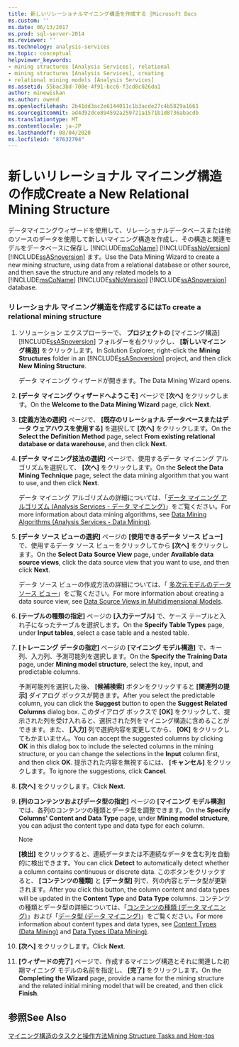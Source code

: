 ```yaml
---
title: 新しいリレーショナルマイニング構造を作成する |Microsoft Docs
ms.custom: ''
ms.date: 06/13/2017
ms.prod: sql-server-2014
ms.reviewer: ''
ms.technology: analysis-services
ms.topic: conceptual
helpviewer_keywords:
- mining structures [Analysis Services], relational
- mining structures [Analysis Services], creating
- relational mining models [Analysis Services]
ms.assetid: 55bac3bd-700e-4f91-bcc6-f3cd8c026da1
author: minewiskan
ms.author: owend
ms.openlocfilehash: 2b41dd3ac2e6144011c1b3acde27c4b5829a1661
ms.sourcegitcommit: ad4d92dce894592a259721a1571b1d8736abacdb
ms.translationtype: MT
ms.contentlocale: ja-JP
ms.lasthandoff: 08/04/2020
ms.locfileid: "87632794"
---
```

# <a name="create-a-new-relational-mining-structure"></a><span data-ttu-id="65b73-102">新しいリレーショナル マイニング構造の作成</span><span class="sxs-lookup"><span data-stu-id="65b73-102">Create a New Relational Mining Structure</span></span>
  <span data-ttu-id="65b73-103">データマイニングウィザードを使用して、リレーショナルデータベースまたは他のソースのデータを使用して新しいマイニング構造を作成し、その構造と関連モデルをデータベースに保存し [!INCLUDE[msCoName](../../includes/msconame-md.md)] [!INCLUDE[ssNoVersion](../../includes/ssnoversion-md.md)] [!INCLUDE[ssASnoversion](../../includes/ssasnoversion-md.md)] ます。</span><span class="sxs-lookup"><span data-stu-id="65b73-103">Use the Data Mining Wizard to create a new mining structure, using data from a relational database or other source, and then save the structure and any related models to a [!INCLUDE[msCoName](../../includes/msconame-md.md)] [!INCLUDE[ssNoVersion](../../includes/ssnoversion-md.md)] [!INCLUDE[ssASnoversion](../../includes/ssasnoversion-md.md)] database.</span></span>  
  
### <a name="to-create-a-relational-mining-structure"></a><span data-ttu-id="65b73-104">リレーショナル マイニング構造を作成するには</span><span class="sxs-lookup"><span data-stu-id="65b73-104">To create a relational mining structure</span></span>  
  
1.  <span data-ttu-id="65b73-105">ソリューション エクスプローラーで、 **プロジェクトの** [マイニング構造] [!INCLUDE[ssASnoversion](../../includes/ssasnoversion-md.md)] フォルダーを右クリックし、 **[新しいマイニング構造]** をクリックします。</span><span class="sxs-lookup"><span data-stu-id="65b73-105">In Solution Explorer, right-click the **Mining Structures** folder in an [!INCLUDE[ssASnoversion](../../includes/ssasnoversion-md.md)] project, and then click **New Mining Structure**.</span></span>  
  
     <span data-ttu-id="65b73-106">データ マイニング ウィザードが開きます。</span><span class="sxs-lookup"><span data-stu-id="65b73-106">The Data Mining Wizard opens.</span></span>  
  
2.  <span data-ttu-id="65b73-107">**[データ マイニング ウィザードへようこそ]** ページで **[次へ]** をクリックします。</span><span class="sxs-lookup"><span data-stu-id="65b73-107">On the **Welcome to the Data Mining Wizard** page, click **Next**.</span></span>  
  
3.  <span data-ttu-id="65b73-108">**[定義方法の選択]** ページで、 **[既存のリレーショナル データベースまたはデータ ウェアハウスを使用する]** を選択して **[次へ]** をクリックします。</span><span class="sxs-lookup"><span data-stu-id="65b73-108">On the **Select the Definition Method** page, select **From existing relational database or data warehouse**, and then click **Next**.</span></span>  
  
4.  <span data-ttu-id="65b73-109">**[データ マイニング技法の選択]** ページで、使用するデータ マイニング アルゴリズムを選択して、 **[次へ]** をクリックします。</span><span class="sxs-lookup"><span data-stu-id="65b73-109">On the **Select the Data Mining Technique** page, select the data mining algorithm that you want to use, and then click **Next**.</span></span>  
  
     <span data-ttu-id="65b73-110">データ マイニング アルゴリズムの詳細については、「[データ マイニング アルゴリズム (Analysis Services - データ マイニング)](data-mining-algorithms-analysis-services-data-mining.md)」をご覧ください。</span><span class="sxs-lookup"><span data-stu-id="65b73-110">For more information about data mining algorithms, see [Data Mining Algorithms &#40;Analysis Services - Data Mining&#41;](data-mining-algorithms-analysis-services-data-mining.md).</span></span>  
  
5.  <span data-ttu-id="65b73-111">**[データ ソース ビューの選択]** ページの **[使用できるデータ ソース ビュー]** で、使用するデータ ソース ビューをクリックしてから **[次へ]** をクリックします。</span><span class="sxs-lookup"><span data-stu-id="65b73-111">On the **Select Data Source View** page, under **Available data source views**, click the data source view that you want to use, and then click **Next**.</span></span>  
  
     <span data-ttu-id="65b73-112">データ ソース ビューの作成方法の詳細については、「 [多次元モデルのデータ ソース ビュー](../multidimensional-models/data-source-views-in-multidimensional-models.md)」をご覧ください。</span><span class="sxs-lookup"><span data-stu-id="65b73-112">For more information about creating a data source view, see [Data Source Views in Multidimensional Models](../multidimensional-models/data-source-views-in-multidimensional-models.md).</span></span>  
  
6.  <span data-ttu-id="65b73-113">**[テーブルの種類の指定]** ページの **[入力テーブル]** で、ケース テーブルと入れ子になったテーブルを選択します。</span><span class="sxs-lookup"><span data-stu-id="65b73-113">On the **Specify Table Types** page, under **Input tables**, select a case table and a nested table.</span></span>  
  
7.  <span data-ttu-id="65b73-114">**[トレーニング データの指定]** ページの **[マイニング モデル構造]** で、キー列、入力列、予測可能列を選択します。</span><span class="sxs-lookup"><span data-stu-id="65b73-114">On the **Specify the Training Data** page, under **Mining model structure**, select the key, input, and predictable columns.</span></span>  
  
     <span data-ttu-id="65b73-115">予測可能列を選択した後、 **[候補検索]** ボタンをクリックすると **[関連列の提示]** ダイアログ ボックスが開きます。</span><span class="sxs-lookup"><span data-stu-id="65b73-115">After you select the predictable column, you can click the **Suggest** button to open the **Suggest Related Columns** dialog box.</span></span> <span data-ttu-id="65b73-116">このダイアログ ボックスで **[OK]** をクリックして、提示された列を受け入れると、選択された列をマイニング構造に含めることができます。また、 **[入力]** 列で選択内容を変更してから、 **[OK]** をクリックしてもかまいません。</span><span class="sxs-lookup"><span data-stu-id="65b73-116">You can accept the suggested columns by clicking **OK** in this dialog box to include the selected columns in the mining structure, or you can change the selections in the **Input** column first, and then click **OK**.</span></span> <span data-ttu-id="65b73-117">提示された内容を無視するには、 **[キャンセル]** をクリックします。</span><span class="sxs-lookup"><span data-stu-id="65b73-117">To ignore the suggestions, click **Cancel**.</span></span>  
  
8.  <span data-ttu-id="65b73-118">**[次へ]** をクリックします。</span><span class="sxs-lookup"><span data-stu-id="65b73-118">Click **Next**.</span></span>  
  
9. <span data-ttu-id="65b73-119">**[列のコンテンツおよびデータ型の指定]** ページの **[マイニング モデル構造]** では、各列のコンテンツの種類とデータ型を調整できます。</span><span class="sxs-lookup"><span data-stu-id="65b73-119">On the **Specify Columns' Content and Data Type** page, under **Mining model structure**, you can adjust the content type and data type for each column.</span></span>  
  
    > [!NOTE]  
    >  <span data-ttu-id="65b73-120">**[検出]** をクリックすると、連続データまたは不連続なデータを含む列を自動的に検出できます。</span><span class="sxs-lookup"><span data-stu-id="65b73-120">You can click **Detect** to automatically detect whether a column contains continuous or discrete data.</span></span> <span data-ttu-id="65b73-121">このボタンをクリックすると、 **[コンテンツの種類]** と **[データ型]** 列で、列の内容とデータ型が更新されます。</span><span class="sxs-lookup"><span data-stu-id="65b73-121">After you click this button, the column content and data types will be updated in the **Content Type** and **Data Type** columns.</span></span> <span data-ttu-id="65b73-122">コンテンツの種類とデータ型の詳細については、「[コンテンツの種類 (データ マイニング)](content-types-data-mining.md)」および「[データ型 (データ マイニング)](data-types-data-mining.md)」をご覧ください。</span><span class="sxs-lookup"><span data-stu-id="65b73-122">For more information about content types and data types, see [Content Types &#40;Data Mining&#41;](content-types-data-mining.md) and [Data Types &#40;Data Mining&#41;](data-types-data-mining.md).</span></span>  
  
10. <span data-ttu-id="65b73-123">**[次へ]** をクリックします。</span><span class="sxs-lookup"><span data-stu-id="65b73-123">Click **Next**.</span></span>  
  
11. <span data-ttu-id="65b73-124">**[ウィザードの完了]** ページで、作成するマイニング構造とそれに関連した初期マイニング モデルの名前を指定し、 **[完了]** をクリックします。</span><span class="sxs-lookup"><span data-stu-id="65b73-124">On the **Completing the Wizard** page, provide a name for the mining structure and the related initial mining model that will be created, and then click **Finish**.</span></span>  
  
## <a name="see-also"></a><span data-ttu-id="65b73-125">参照</span><span class="sxs-lookup"><span data-stu-id="65b73-125">See Also</span></span>  
 [<span data-ttu-id="65b73-126">マイニング構造のタスクと操作方法</span><span class="sxs-lookup"><span data-stu-id="65b73-126">Mining Structure Tasks and How-tos</span></span>](mining-structure-tasks-and-how-tos.md)  
  
  
